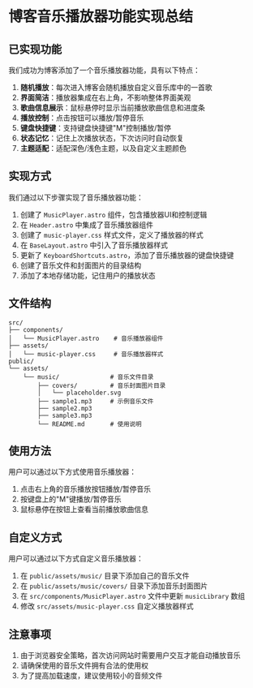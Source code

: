 # 博客音乐播放器功能实现总结

## 已实现功能

我们成功为博客添加了一个音乐播放器功能，具有以下特点：

1. **随机播放**：每次进入博客会随机播放自定义音乐库中的一首歌
2. **界面简洁**：播放器集成在右上角，不影响整体界面美观
3. **歌曲信息展示**：鼠标悬停时显示当前播放歌曲信息和进度条
4. **播放控制**：点击按钮可以播放/暂停音乐
5. **键盘快捷键**：支持键盘快捷键"M"控制播放/暂停
6. **状态记忆**：记住上次播放状态，下次访问时自动恢复
7. **主题适配**：适配深色/浅色主题，以及自定义主题颜色

## 实现方式

我们通过以下步骤实现了音乐播放器功能：

1. 创建了 `MusicPlayer.astro` 组件，包含播放器UI和控制逻辑
2. 在 `Header.astro` 中集成了音乐播放器组件
3. 创建了 `music-player.css` 样式文件，定义了播放器的样式
4. 在 `BaseLayout.astro` 中引入了音乐播放器样式
5. 更新了 `KeyboardShortcuts.astro`，添加了音乐播放器的键盘快捷键
6. 创建了音乐文件和封面图片的目录结构
7. 添加了本地存储功能，记住用户的播放状态

## 文件结构

```
src/
├── components/
│   └── MusicPlayer.astro    # 音乐播放器组件
├── assets/
│   └── music-player.css     # 音乐播放器样式
public/
└── assets/
    └── music/              # 音乐文件目录
        ├── covers/         # 音乐封面图片目录
        │   └── placeholder.svg
        ├── sample1.mp3     # 示例音乐文件
        ├── sample2.mp3
        ├── sample3.mp3
        └── README.md       # 使用说明
```

## 使用方法

用户可以通过以下方式使用音乐播放器：

1. 点击右上角的音乐播放按钮播放/暂停音乐
2. 按键盘上的"M"键播放/暂停音乐
3. 鼠标悬停在按钮上查看当前播放歌曲信息

## 自定义方式

用户可以通过以下方式自定义音乐播放器：

1. 在 `public/assets/music/` 目录下添加自己的音乐文件
2. 在 `public/assets/music/covers/` 目录下添加音乐封面图片
3. 在 `src/components/MusicPlayer.astro` 文件中更新 `musicLibrary` 数组
4. 修改 `src/assets/music-player.css` 自定义播放器样式

## 注意事项

1. 由于浏览器安全策略，首次访问网站时需要用户交互才能自动播放音乐
2. 请确保使用的音乐文件拥有合法的使用权
3. 为了提高加载速度，建议使用较小的音频文件 
